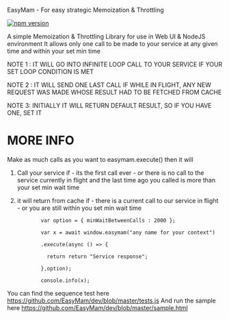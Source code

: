 
  EasyMam - For easy strategic Memoization & Throttling

  [![npm version](https://badge.fury.io/js/easymam.svg)](https://badge.fury.io/js/easymam)
 
  A simple Memoization & Throttling Library for use in Web UI & NodeJS environment
  It allows only one call to be made to your service at any given time
  and within your set min time
 
  NOTE 1 : IT WILL GO INTO INFINITE LOOP CALL TO YOUR SERVICE IF YOUR SET LOOP CONDITION IS MET
  
  NOTE 2 : IT WILL SEND ONE LAST CALL IF WHILE IN FLIGHT, ANY NEW REQUEST WAS MADE WHOSE RESULT HAD TO BE FETCHED FROM CACHE
 
  NOTE 3: INITIALLY IT WILL RETURN DEFAULT RESULT, SO IF YOU HAVE ONE, SET IT
  
  MORE INFO
  ==========
 
  Make as much calls as you want to easymam.execute()  then it will
  1. Call your service if
           - its the first call ever
           - or there is no call to the service currently in flight
             and the last time ago you called is more than your set min wait time
 
  2. it will return from cache if
          - there is a current call to our service in flight
          - or you are still within you set min wait time
 
 
 ```
            var option = { minWaitBetweenCalls : 2000 };

            var x = await window.easymam("any name for your context")

            .execute(async () => {  

              return return "Service response";

            },option);

            console.info(x);
 ```

You can find the sequence test here https://github.com/EasyMam/dev/blob/master/tests.js
And run the sample here https://github.com/EasyMam/dev/blob/master/sample.html